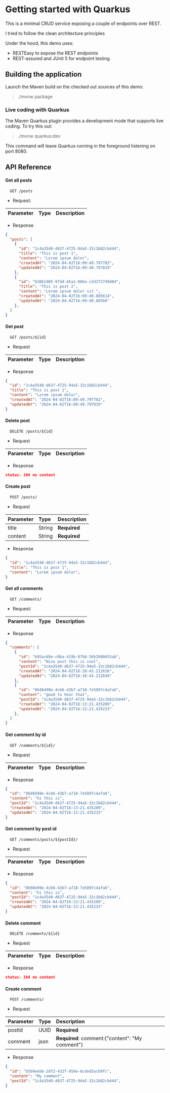 # Getting started with Quarkus

This is a minimal CRUD service exposing a couple of endpoints over REST.

I tried to follow the clean architecture principles

Under the hood, this demo uses:

- RESTEasy to expose the REST endpoints
- REST-assured and JUnit 5 for endpoint testing

## Building the application

Launch the Maven build on the checked out sources of this demo:

> ./mvnw package

### Live coding with Quarkus

The Maven Quarkus plugin provides a development mode that supports
live coding. To try this out:

> ./mvnw quarkus:dev

This command will leave Quarkus running in the foreground listening on port 8080.

## API Reference

#### Get all posts

```http
  GET /posts
```
- Request:

| Parameter | Type     | Description                |
| :-------- | :------- | :------------------------- |

- Response
```json
{
  "posts": [
    {
      "id": "1c4a3540-d637-4725-94a5-32c1b82cb444",
      "title": "This is post 1",
      "content": "Lorem ipsum dolor",
      "createdAt": "2024-04-02T16:09:49.797782",
      "updatedAt": "2024-04-02T16:09:49.797819"
    },
    {
      "id": "638b1405-97dd-45a1-866a-c5d2f2749d04",
      "title": "This is post 2",
      "content": "Lorem ipsum dolor sit ",
      "createdAt": "2024-04-02T16:09:49.805614",
      "updatedAt": "2024-04-02T16:09:49.80566"
    },
  ]
}
```
#### Get post

```http
  GET /posts/${id}
```
- Request

| Parameter | Type     | Description                       |
| :-------- | :------- | :-------------------------------- |
- Response
```json
{
  "id": "1c4a3540-d637-4725-94a5-32c1b82cb444",
  "title": "This is post 1",
  "content": "Lorem ipsum dolor",
  "createdAt": "2024-04-02T16:09:49.797782",
  "updatedAt": "2024-04-02T16:09:49.797819"
}
```


#### Delete post

```http
  DELETE /posts/${id}
```
- Request

| Parameter | Type     | Description                       |
| :-------- | :------- | :-------------------------------- |
- Response
```json
status: 204 no content
```

#### Create post

```http
  POST /posts/
```
- Request

| Parameter | Type     | Description                       |
| :-------- | :------- | :-------------------------------- |
| title | String | **Required** |
| content | String | **Required** |
- Response
```json
{
  "id": "1c4a3540-d637-4725-94a5-32c1b82cb444",
  "title": "This is post 1",
  "content": "Lorem ipsum dolor",
}
```

#### Get all comments

```http
  GET /comments/
```
- Request:

| Parameter | Type     | Description                |
| :-------- | :------- | :------------------------- |
- Response
```json
{
  "comments": [
    {
      "id": "b95ac69e-c0ba-419b-87b8-56b2b00655ab",
      "content": "Nice post this is cool",
      "postId": "1c4a3540-d637-4725-94a5-32c1b82cb444",
      "createdAt": "2024-04-02T16:10:43.212616",
      "updatedAt": "2024-04-02T16:10:43.212648"
    },
    {
      "id": "0b98499e-4cb6-43b7-a718-7e5897c4afa6",
      "content": "good to hear that",
      "postId": "1c4a3540-d637-4725-94a5-32c1b82cb444",
      "createdAt": "2024-04-02T16:13:21.435209",
      "updatedAt": "2024-04-02T16:13:21.435233"
    },
  ]
}
```
#### Get comment by id

```http
  GET /comments/${id}/
```
- Request

| Parameter | Type     | Description                       |
| :-------- | :------- | :-------------------------------- |
- Response
```json
{
  "id": "0b98499e-4cb6-43b7-a718-7e5897c4afa6",
  "content": "hi this is",
  "postId": "1c4a3540-d637-4725-94a5-32c1b82cb444",
  "createdAt": "2024-04-02T16:13:21.435209",
  "updatedAt": "2024-04-02T16:13:21.435233"
}
```

#### Get comment by post id

```http
  GET /comments/posts/${postId}/
```
- Request

| Parameter | Type     | Description                       |
| :-------- | :------- | :-------------------------------- |
- Response
```json
{
  "id": "0b98499e-4cb6-43b7-a718-7e5897c4afa6",
  "content": "hi this is",
  "postId": "1c4a3540-d637-4725-94a5-32c1b82cb444",
  "createdAt": "2024-04-02T16:13:21.435209",
  "updatedAt": "2024-04-02T16:13:21.435233"
}
```


#### Delete comment

```http
  DELETE /comments/${id}
```
- Request

| Parameter | Type     | Description                       |
| :-------- | :------- | :-------------------------------- |
- Response
```json
status: 204 no content
```

#### Create comment

```http
  POST /comments/
```
- Request

| Parameter | Type     | Description                       |
| :-------- | :------- | :-------------------------------- |
| postId | UUID | **Required** |
| comment | json | **Required**: comment:{"content": "My comment"} |
- Response
```json
{
  "id": "b569eeb6-2df2-432f-959e-8cded5acb9fc",
  "content": "My comment",
  "postId": "1c4a3540-d637-4725-94a5-32c1b82cb444",
}
```

